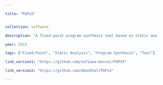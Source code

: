 ```yaml
---

title: "POPiX"


collection: software

description: "A fixed-point program synthesis tool based on static analysis."

year: 2023

tags: ["Fixed-Point", "Static Analysis", "Program Synthesis", "Tool"]

link_version1: "https://github.com/sofiane-bessai/POPIX"

link_version2: "https://github.com/dbenkhal/POPiX"

---
```

